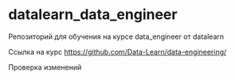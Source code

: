 # datalearn_data_engineer

Репозиторий для обучения на курсе data_engineer от datalearn 

Ссылка на курс https://github.com/Data-Learn/data-engineering/

Проверка изменений